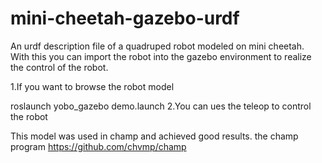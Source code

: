 # mini-cheetah-gazebo-urdf
An urdf description file of a quadruped robot modeled on mini cheetah. With this you can import the robot into the gazebo environment to realize the control of the robot.

1.If you want to browse the robot model

  roslaunch yobo_gazebo demo.launch
2.You can ues the teleop to control the robot

This model was used in champ and achieved good results.
the champ program https://github.com/chvmp/champ
